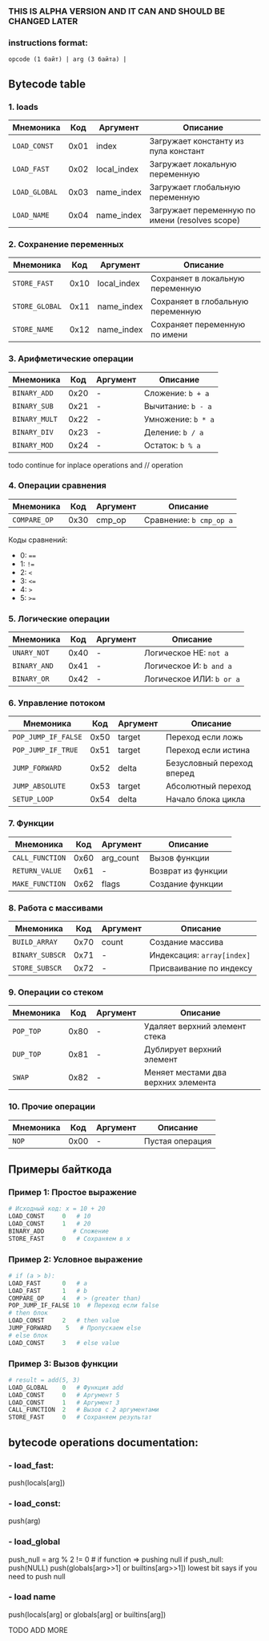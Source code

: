 ### THIS IS ALPHA VERSION AND IT CAN AND SHOULD BE CHANGED LATER

### instructions format:
```
opcode (1 байт) | arg (3 байта) |
```

## Bytecode table

### 1. loads
| Мнемоника | Код | Аргумент | Описание |
|-----------|-----|-----------|----------|
| `LOAD_CONST` | 0x01 | index | Загружает константу из пула констант |
| `LOAD_FAST` | 0x02 | local_index | Загружает локальную переменную |
| `LOAD_GLOBAL` | 0x03 | name_index | Загружает глобальную переменную |
| `LOAD_NAME` | 0x04 | name_index | Загружает переменную по имени (resolves scope) |


### 2. Сохранение переменных
| Мнемоника | Код | Аргумент | Описание |
|-----------|-----|-----------|----------|
| `STORE_FAST` | 0x10 | local_index | Сохраняет в локальную переменную |
| `STORE_GLOBAL` | 0x11 | name_index | Сохраняет в глобальную переменную |
| `STORE_NAME` | 0x12 | name_index | Сохраняет переменную по имени |

### 3. Арифметические операции
| Мнемоника | Код | Аргумент | Описание |
|-----------|-----|-----------|----------|
| `BINARY_ADD` | 0x20 | - | Сложение: `b + a` |
| `BINARY_SUB` | 0x21 | - | Вычитание: `b - a` |
| `BINARY_MULT` | 0x22 | - | Умножение: `b * a` |
| `BINARY_DIV` | 0x23 | - | Деление: `b / a` |
| `BINARY_MOD` | 0x24 | - | Остаток: `b % a` |
todo continue for inplace operations and // operation

### 4. Операции сравнения
| Мнемоника | Код | Аргумент | Описание |
|-----------|-----|-----------|----------|
| `COMPARE_OP` | 0x30 | cmp_op | Сравнение: `b cmp_op a` |

Коды сравнений:
- 0: `==`
- 1: `!=` 
- 2: `<`
- 3: `<=`
- 4: `>`
- 5: `>=`

### 5. Логические операции
| Мнемоника | Код | Аргумент | Описание |
|-----------|-----|-----------|----------|
| `UNARY_NOT` | 0x40 | - | Логическое НЕ: `not a` |
| `BINARY_AND` | 0x41 | - | Логическое И: `b and a` |
| `BINARY_OR` | 0x42 | - | Логическое ИЛИ: `b or a` |

### 6. Управление потоком
| Мнемоника | Код | Аргумент | Описание |
|-----------|-----|-----------|----------|
| `POP_JUMP_IF_FALSE` | 0x50 | target | Переход если ложь |
| `POP_JUMP_IF_TRUE` | 0x51 | target | Переход если истина |
| `JUMP_FORWARD` | 0x52 | delta | Безусловный переход вперед |
| `JUMP_ABSOLUTE` | 0x53 | target | Абсолютный переход |
| `SETUP_LOOP` | 0x54 | delta | Начало блока цикла |

### 7. Функции
| Мнемоника | Код | Аргумент | Описание |
|-----------|-----|-----------|----------|
| `CALL_FUNCTION` | 0x60 | arg_count | Вызов функции |
| `RETURN_VALUE` | 0x61 | - | Возврат из функции |
| `MAKE_FUNCTION` | 0x62 | flags | Создание функции |

### 8. Работа с массивами
| Мнемоника | Код | Аргумент | Описание |
|-----------|-----|-----------|----------|
| `BUILD_ARRAY` | 0x70 | count | Создание массива |
| `BINARY_SUBSCR` | 0x71 | - | Индексация: `array[index]` |
| `STORE_SUBSCR` | 0x72 | - | Присваивание по индексу |

### 9. Операции со стеком
| Мнемоника | Код | Аргумент | Описание |
|-----------|-----|-----------|----------|
| `POP_TOP` | 0x80 | - | Удаляет верхний элемент стека |
| `DUP_TOP` | 0x81 | - | Дублирует верхний элемент |
| `SWAP` | 0x82 | - | Меняет местами два верхних элемента |

### 10. Прочие операции
| Мнемоника | Код | Аргумент | Описание |
|-----------|-----|-----------|----------|
| `NOP` | 0x00 | - | Пустая операция |

## Примеры байткода

### Пример 1: Простое выражение
```python
# Исходный код: x = 10 + 20
LOAD_CONST     0   # 10
LOAD_CONST     1   # 20  
BINARY_ADD        # Сложение
STORE_FAST     0   # Сохраняем в x
```

### Пример 2: Условное выражение
```python
# if (a > b): 
LOAD_FAST      0   # a
LOAD_FAST      1   # b
COMPARE_OP     4   # > (greater than)
POP_JUMP_IF_FALSE 10  # Переход если false
# then блок
LOAD_CONST     2   # then value
JUMP_FORWARD    5   # Пропускаем else
# else блок  
LOAD_CONST     3   # else value
```

### Пример 3: Вызов функции
```python
# result = add(5, 3)
LOAD_GLOBAL    0   # Функция add
LOAD_CONST     0   # Аргумент 5
LOAD_CONST     1   # Аргумент 3
CALL_FUNCTION  2   # Вызов с 2 аргументами
STORE_FAST     0   # Сохраняем результат
```

## bytecode operations documentation:
### - load_fast:
push(locals[arg])

### - load_const:
push(arg)

### - load_global
push_null = arg % 2 != 0 # if function => pushing null
if push_null:
    push(NULL)
push(globals[arg>>1] or builtins[arg>>1])
lowest bit says if you need to push null

### - load name
push(locals[arg] or globals[arg] or builtins[arg])

TODO ADD MORE
